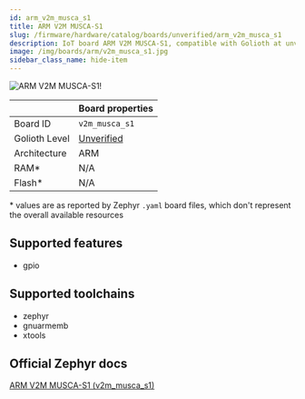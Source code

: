 ```yaml
---
id: arm_v2m_musca_s1
title: ARM V2M MUSCA-S1
slug: /firmware/hardware/catalog/boards/unverified/arm_v2m_musca_s1
description: IoT board ARM V2M MUSCA-S1, compatible with Golioth at unverified level.
image: /img/boards/arm/v2m_musca_s1.jpg
sidebar_class_name: hide-item
---
```


[//]: # (This is an auto-generated file, do not edit! Changes to it will be lost upon re-generation)

![ARM V2M MUSCA-S1!](/img/boards/arm/v2m_musca_s1.jpg "ARM V2M MUSCA-S1")

|                | Board properties     |
| -------------  | -------------------- |
| Board ID       | `v2m_musca_s1` |
| Golioth Level  | [Unverified](/firmware/hardware#unverified-boards) |
| Architecture   | ARM |
| RAM*           | N/A |
| Flash*         | N/A |

\* values are as reported by Zephyr `.yaml` board files, which don't represent the overall available resources



## Supported features

* gpio

## Supported toolchains

* zephyr
* gnuarmemb
* xtools

## Official Zephyr docs

[ARM V2M MUSCA-S1 (v2m_musca_s1)](https://docs.zephyrproject.org/3.6.0/boards/arm/v2m_musca_s1/doc/index.html)
